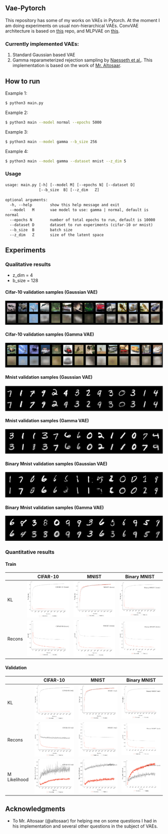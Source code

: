 ## Vae-Pytorch

This repository has some of my works on VAEs in Pytorch. At the moment I am doing experiments on usual non-hierarchical VAEs. ConvVAE architecture is based on [this](https://github.com/3ammor/Variational-Autoencoder-pytorch) repo, and MLPVAE on [this](https://github.com/pytorch/examples/tree/master/vae).

### Currently implemented VAEs:

1. Standard Gaussian based VAE
2. Gamma reparameterized rejection sampling by [Naesseth et al.](https://arxiv.org/abs/1610.05683). This implementation is based on the work of [Mr. Altosaar](https://github.com/altosaar/gamma-variational-autoencoder).

## How to run
Example 1:
```bash
$ python3 main.py
```

Example 2:
```bash
$ python3 main --model normal --epochs 5000
```

Example 3:
```bash
$ python3 main --model gamma --b_size 256
```

Example 4:
```bash
$ python3 main --model gamma --dataset mnist --z_dim 5
```

### Usage

```
usage: main.py [-h] [--model M] [--epochs N] [--dataset D]
               [--b_size  B] [--z_dim   Z]

optional arguments:
  -h, --help        show this help message and exit
  --model   M       vae model to use: gamma | normal, default is normal
  --epochs N        number of total epochs to run, default is 10000
  --dataset D       dataset to run experiments (cifar-10 or mnist)
  --b_size  B       batch size
  --z_dim   Z       size of the latent space
```

## Experiments
### Qualitative results
* z_dim = 4
* b_size = 128

#### Cifar-10 validation samples (Gaussian VAE)
![](images/qualitative/val_normal_cifar_10.png)

#### Cifar-10 validation samples (Gamma VAE)
![](images/qualitative/val_gamma_cifar_10.png)

#### Mnist validation samples (Gaussian VAE)
![](images/qualitative/val_normal_mnist.png)

#### Mnist validation samples (Gamma VAE)
![](images/qualitative/val_gamma_mnist.png)

#### Binary Mnist validation samples (Gaussian VAE)
![](images/qualitative/val_normal_b_mnist.png)

#### Binary  Mnist validation samples (Gamma VAE)
![](images/qualitative/val_gamma_b_mnist.png)

### Quantitative results


#### Train

|      | CIFAR-10      | MNIST         | Binary MNIST  | 
|:-----| ------------- |---------------|---------------|
|KL    | <img src="images/quantitative/cifar_10_train_kl.png" width="300">| <img src="images/quantitative/mnist_train_kl.png" width="300"> | <img src="images/quantitative/binary_mnist_train_kl.png" width="300"> |
|Recons| <img src="images/quantitative/cifar_10_train_recons.png" width="300">| <img src="images/quantitative/mnist_train_recons.png" width="300"> | <img src="images/quantitative/binary_mnist_train_recons.png" width="300"> |

#### Validation

|            | CIFAR-10      | MNIST         | Binary MNIST  |
|:-----------| ------------- |---------------|---------------|
|KL          | <img src="images/quantitative/cifar_10_val_kl.png" width="300">| <img src="images/quantitative/mnist_val_kl.png" width="300"> | <img src="images/quantitative/binary_mnist_val_kl.png" width="300"> |
|Recons      | <img src="images/quantitative/cifar_10_val_recons.png" width="300">| <img src="images/quantitative/mnist_val_recons.png" width="300"> | <img src="images/quantitative/binary_mnist_val_recons.png" width="300"> |
|M Likelihood| <img src="images/quantitative/cifar_10_val_mlikeli.png" width="300">| <img src="images/quantitative/mnist_val_mlikeli.png" width="300"> | <img src="images/quantitative/binary_mnist_val_mlikeli.png" width="300">

## Acknowledgments

* To Mr. Altosaar (@altosaar) for helping me on some questions I had in his implementation and several other questions in the subject of VAEs.